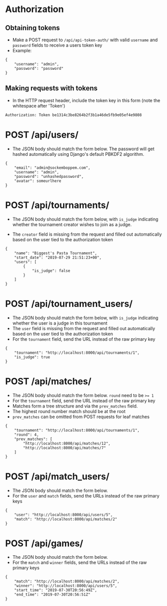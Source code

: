 # Authorization 
## Obtaining tokens
* Make a POST request to `/api/api-token-auth/` with valid `username` and `password` fields to receive a users token key
* Example:

```
{
    "username": "admin",
    "password": "password"
}
```

## Making requests with tokens
* In the HTTP request header, include the token key in this form (note the whitespace after 'Token')

`Authorization: Token be1314c3be8264b2f3b1a46de5fb9e05ef4e9808`

# POST /api/users/
* The JSON body should match the form below. 
The password will get hashed automatically using Django's default PBKDF2 algorithm.
```
{
    "email": "admin@sockemboppem.com",
    "username": "admin",
    "password": "unhashedpassword",
    "avatar": someurlhere
}
```

# POST /api/tournaments/
* The JSON body should match the form below, with `is_judge` indicating whether the tournament creator wishes to join
  as a judge.
  
* The `creator` field is missing from the request and filled out automatically based on the user tied to the 
  authorization token
```
{
	"name": "Biggest's Pasta Tournament",
	"start_date": "2019-07-29 21:51:23+00",
	"users": [
		{
            "is_judge": false
        }
    ]
}
```

# POST /api/tournament_users/
* The JSON body should match the form below, with `is_judge` indicating whether the user is a judge in this tournament
* The `user` field is missing from the request and filled out automatically based on the user tied to the 
  authorization token
* For the `tournament` field, send the URL instead of the raw primary key
```
{
    "tournament": "http://localhost:8000/api/tournaments/1",
    "is_judge": true
}
```

# POST /api/matches/
* The JSON body should match the form below. `round` need to be `>= 1`
* For the `tournament` field, send the URL instead of the raw primary key
* Matches form a tree structure and via the `prev_matches` field.
* The highest round number match should be at the root
* `prev_matches` can be omitted from POST requests for leaf matches

```
{
    "tournament": "http://localhost:8000/api/tournaments/1", 
    "round": 4,
    "prev_matches": [
    	"http://localhost:8000/api/matches/12", 
    	"http://localhost:8000/api/matches/7"
	]
}
```

# POST /api/match_users/
* The JSON body should match the form below. 
* For the `user` and `match` fields, send the URLs instead of the raw primary keys
```
{
    "user": "http://localhost:8000/api/users/5",
    "match": "http://localhost:8000/api/matches/2"
}
```

# POST /api/games/
* The JSON body should match the form below.
* For the `match` and `winner` fields, send the URLs instead of the raw primary keys
```
{
    "match": "http://localhost:8000/api/matches/2",
    "winner": "http://localhost:8000/api/users/5",
    "start_time": "2019-07-30T20:56:49Z",
    "end_time": "2019-07-30T20:56:51Z"
}
```
